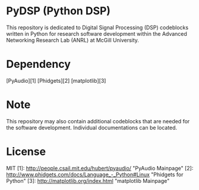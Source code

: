 PyDSP (Python DSP)
==============================
This repository is dedicated to Digital Signal Processing (DSP) codeblocks written in Python for research software development within the Advanced Networking Research Lab (ANRL) at McGill University.

Dependency
==============================
[PyAudio][1] 
[Phidgets][2]
[matplotlib][3]

Note
==============================
This repository may also contain additional codeblocks that are needed for the software development. Individual documentations can be located.

License
==============================
MIT
[1]: http://people.csail.mit.edu/hubert/pyaudio/ "PyAudio Mainpage"
[2]: http://www.phidgets.com/docs/Language_-_Python#Linux "Phidgets for Python" 
[3]: http://matplotlib.org/index.html "matplotlib Mainpage"
